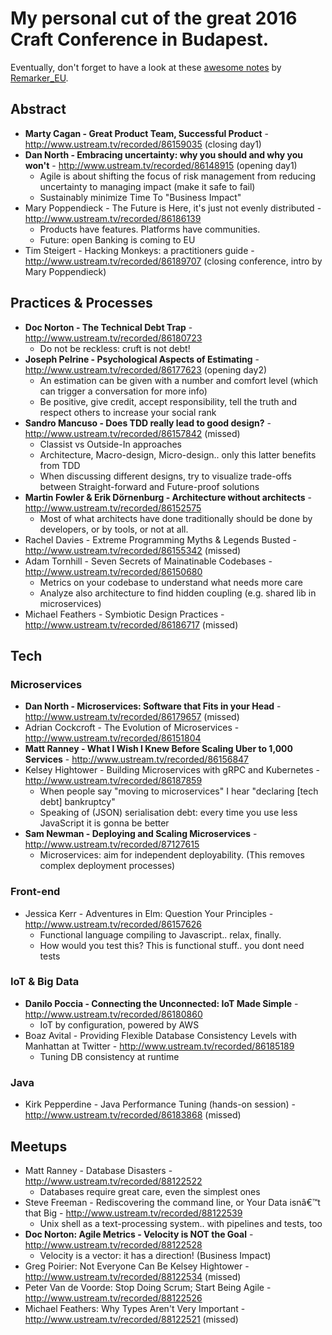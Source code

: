 # My personal cut of the great 2016 Craft Conference in Budapest.

Eventually, don't forget to have a look at these [awesome notes](https://drive.google.com/file/d/0B25lOkQ6qI3YdWpScHo0NEp1dnM/view) by [Remarker_EU](https://twitter.com/Remarker_eu).

## Abstract
- **Marty Cagan - Great Product Team, Successful Product** - http://www.ustream.tv/recorded/86159035 (closing day1)
- **Dan North - Embracing uncertainty: why you should and why you won't** - http://www.ustream.tv/recorded/86148915 (opening day1)
  - Agile is about shifting the focus of risk management from reducing uncertainty to managing impact (make it safe to fail)
  - Sustainably minimize Time To "Business Impact"
- Mary Poppendieck - The Future is Here, it's just not evenly distributed - http://www.ustream.tv/recorded/86186139
  - Products have features. Platforms have communities.  
  - Future: open Banking is coming to EU  
- Tim Steigert - Hacking Monkeys: a practitioners guide - http://www.ustream.tv/recorded/86189707 (closing conference, intro by Mary Poppendieck)

## Practices & Processes
- **Doc Norton - The Technical Debt Trap** - http://www.ustream.tv/recorded/86180723
  - Do not be reckless: cruft is not debt! 
- **Joseph Pelrine - Psychological Aspects of Estimating** - http://www.ustream.tv/recorded/86177623 (opening day2)
  - An estimation can be given with a number and comfort level (which can trigger a conversation for more info)  
  - Be positive, give credit, accept responsibility, tell the truth and respect others to increase your social rank  
- **Sandro Mancuso - Does TDD really lead to good design?** - http://www.ustream.tv/recorded/86157842 (missed)
  - Classist vs Outside-In approaches  
  - Architecture, Macro-design, Micro-design.. only this latter benefits from TDD  
  - When discussing different designs, try to visualize trade-offs between Straight-forward and Future-proof solutions  
- **Martin Fowler & Erik Dörnenburg - Architecture without architects** - http://www.ustream.tv/recorded/86152575
  - Most of what architects have done traditionally should be done by developers, or by tools, or not at all.  
- Rachel Davies - Extreme Programming Myths & Legends Busted - http://www.ustream.tv/recorded/86155342 (missed)
- Adam Tornhill - Seven Secrets of Mainatinable Codebases - http://www.ustream.tv/recorded/86150680
  - Metrics on your codebase to understand what needs more care  
  - Analyze also architecture to find hidden coupling (e.g. shared lib in microservices)  
- Michael Feathers - Symbiotic Design Practices - http://www.ustream.tv/recorded/86186717 (missed)

## Tech
### Microservices
- **Dan North - Microservices: Software that Fits in your Head** - http://www.ustream.tv/recorded/86179657 (missed)
- Adrian Cockcroft - The Evolution of Microservices - http://www.ustream.tv/recorded/86151804
- **Matt Ranney - What I Wish I Knew Before Scaling Uber to 1,000 Services** - http://www.ustream.tv/recorded/86156847
- Kelsey Hightower - Building Microservices with gRPC and Kubernetes - http://www.ustream.tv/recorded/86187859
  - When people say "moving to microservices" I hear "declaring [tech debt] bankruptcy"  
  - Speaking of (JSON) serialisation debt: every time you use less JavaScript it is gonna be better  
- **Sam Newman - Deploying and Scaling Microservices** - http://www.ustream.tv/recorded/87127615
  - Microservices: aim for independent deployability. (This removes complex deployment processes)

### Front-end
- Jessica Kerr - Adventures in Elm: Question Your Principles - http://www.ustream.tv/recorded/86157626
  - Functional language compiling to Javascript.. relax, finally.  
  - How would you test this? This is functional stuff.. you dont need tests  

### IoT & Big Data
- **Danilo Poccia - Connecting the Unconnected: IoT Made Simple** - http://www.ustream.tv/recorded/86180860
  - IoT by configuration, powered by AWS
- Boaz Avital - Providing Flexible Database Consistency Levels with Manhattan at Twitter - http://www.ustream.tv/recorded/86185189
  - Tuning DB consistency at runtime

### Java
- Kirk Pepperdine - Java Performance Tuning (hands-on session) - http://www.ustream.tv/recorded/86183868 (missed)

## Meetups
- Matt Ranney - Database Disasters - http://www.ustream.tv/recorded/88122522
  - Databases require great care, even the simplest ones
- Steve Freeman - Rediscovering the command line, or Your Data isnâ€™t that Big - http://www.ustream.tv/recorded/88122539
  - Unix shell as a text-processing system.. with pipelines and tests, too
- **Doc Norton: Agile Metrics - Velocity is NOT the Goal** - http://www.ustream.tv/recorded/88122528
  - Velocity is a vector: it has a direction! (Business Impact)
- Greg Poirier: Not Everyone Can Be Kelsey Hightower - http://www.ustream.tv/recorded/88122534 (missed)
- Peter Van de Voorde: Stop Doing Scrum; Start Being Agile - http://www.ustream.tv/recorded/88122526
- Michael Feathers: Why Types Aren't Very Important - http://www.ustream.tv/recorded/88122521 (missed)
